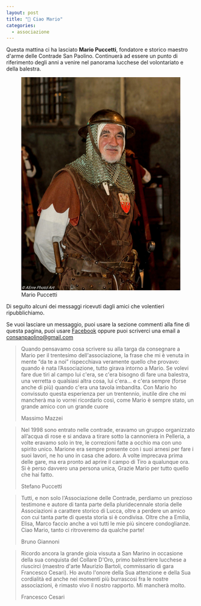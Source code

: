 ```yaml
---
layout: post
title: "🎯 Ciao Mario"
categories:
  - associazione
---
```


Questa mattina ci ha lasciato **Mario Puccetti**, fondatore e storico maestro
d'arme delle Contrade San Paolino. Continuerà ad essere un punto di riferimento
degli anni a venire nel panorama lucchese del volontariato e della balestra.

<!-- more -->

<figure class="align-center">
  <img src="/assets/images/2021/mario-puccetti-contrade-san-paolino.jpg" alt="Mario Puccetti">
  <figcaption>Mario Puccetti</figcaption>
</figure>

Di seguito alcuni dei messaggi ricevuti dagli amici che volentieri
ripubblichiamo.

Se vuoi lasciare un messaggio, puoi usare la sezione commenti alla fine di
questa pagina, puoi usare [Facebook](https://www.facebook.com/consanpaolino/posts/1904185059741301) oppure puoi scriverci una email a consanpaolino@gmail.com

> Quando pensavamo cosa scrivere su alla targa da consegnare a Mario per il
> trentesimo dell'associazione, la frase che mi è venuta in mente “da te a noi”
> rispecchiava veramente quello che provavo: quando è nata l’Associazione, tutto
> girava intorno a Mario. Se volevi fare due tiri al campo lui c'era, se c'era
> bisogno di fare una balestra, una verretta o qualsiasi altra cosa, lui
> c'era... e c'era sempre (forse anche di più) quando c'era una tavola
> imbandita. Con Mario ho convissuto questa esperienza per un trentennio,
> inutile dire che mi mancherà ma io vorrei ricordarlo così, come Mario è sempre
> stato, un grande amico con un grande cuore
>
> Massimo Mazzei

> Nel 1998 sono entrato nelle contrade, eravamo un gruppo organizzato all’acqua
> di rose e si andava a tirare sotto la cannoniera in Pelleria, a volte eravamo
> solo in tre, le correzioni fatte a occhio ma con uno spirito unico. Marione
> era sempre presente con i suoi arnesi per fare i suoi lavori, ne ho uno in
> casa che adoro. A volte imprecava prima delle gare, ma era pronto ad aprire il
> campo di Tiro a qualunque ora. Si è perso davvero una persona unica, Grazie
> Mario per tutto quello che hai fatto.
>
> Stefano Puccetti

> Tutti, e non solo l'Associazione delle Contrade, perdiamo un prezioso
> testimone e autore di tanta parte della pluridecennale storia delle
> Associazioni a carattere storico di Lucca, oltre a perdere un amico con cui
> tanta parte di questa storia si è condivisa. Oltre che a Emilia, Elisa, Marco
> faccio anche a voi tutti le mie più sincere condoglianze. Ciao Mario, tanto ci
> ritroveremo da qualche parte!
>
> Bruno Giannoni

> Ricordo ancora la grande gioia vissuta a San Marino in occasione della sua
> conquista del Collare D'Oro, primo balestriere lucchese a riuscirci  (maestro
> d'arte Maurizio Bartoli, commissario di gara Francesco Cesari). Ho avuto
> l'onore della Sua attenzione e della Sua cordialità ed anche nei momenti più
> burrascosi fra le nostre associazioni, è rimasto vivo il nostro rapporto. Mi
> mancherà molto.
>
> Francesco Cesari
